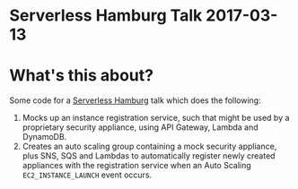 # Serverless Hamburg Talk 2017-03-13

# What's this about?

Some code for a [Serverless Hamburg](https://www.meetup.com/Serverless-Hamburg/) talk which does the following:

1. Mocks up an instance registration service, such that might be used by a proprietary security appliance, using API Gateway, Lambda and DynamoDB.
2. Creates an auto scaling group containing a mock security appliance, plus SNS, SQS and Lambdas to automatically register newly created appliances with the registration service when an Auto Scaling `EC2_INSTANCE_LAUNCH` event occurs.

